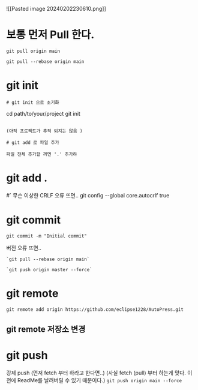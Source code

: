 ![[Pasted image 20240202230610.png]]

# 보통 먼저 Pull 한다.
```
git pull origin main
```
`git pull --rebase origin main`


# git init
```
# git init 으로 초기화

```
cd path/to/your/project git init
```

(아직 프로젝트가 추적 되지는 않음 )

# git add 로 파일 추가

파일 전체 추가할 꺼면 '.' 추가하
```
# git add .  
#` 무슨 이상한 CRLF 오류 뜨면..
git config --global core.autocrlf true

# git commit

`git commit -m "Initial commit"`

버전 오류 뜨면..
```
`git pull --rebase origin main`

`git push origin master --force`
```
# git remote
```
git remote add origin https://github.com/eclipse1228/AutoPress.git
```
## git remote 저장소 변경

# git push 
강제 push (먼저 fetch 부터 하라고 한다면..) (사실 fetch (pull) 부터 하는게 맞다. 이전에 ReadMe를 날려버릴 수 있기 때문이다.)
`git push origin main --force`
